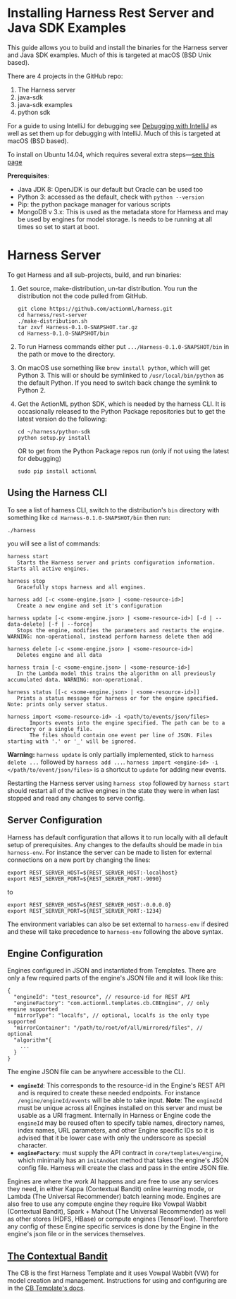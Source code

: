 # Installing Harness Rest Server and Java SDK Examples

This guide allows you to build and install the binaries for the Harness server and Java SDK examples. Much of this is targeted at macOS (BSD Unix based).

There are 4 projects in the GitHub repo:

 1. The Harness server 
 2. java-sdk 
 3. java-sdk examples 
 4. python sdk

For a guide to using IntelliJ for debugging see [Debugging with IntelliJ](debugging_with_intellij.md) as well as set them up for debugging with IntelliJ. Much of this is targeted at macOS (BSD based).

To install on Ubuntu 14.04, which requires several extra steps&mdash;[see this page](https://github.com/actionml/harness/blob/develop/rest-server/install_ubuntu_14.md)

**Prerequisites**:
    
 - Java JDK 8: OpenJDK is our default but Oracle can be used too
 - Python 3: accessed as the default, check with `python --version`
 - Pip: the python package manager for various scripts
 - MongoDB v 3.x: This is used as the metadata store for Harness and may be used by engines for model storage. Is needs to be running at all times so set to start at boot.

# Harness Server

To get Harness and all sub-projects, build, and run binaries: 

1. Get source, make-distribution, un-tar distribution. You run the distribution not the code pulled from GitHub.

    ```
    git clone https://github.com/actionml/harness.git 
    cd harness/rest-server
    ./make-distribution.sh 
    tar zxvf Harness-0.1.0-SNAPSHOT.tar.gz
    cd Harness-0.1.0-SNAPSHOT/bin
    ```
1. To run Harness commands either put `.../Harness-0.1.0-SNAPSHOT/bin` in the path or move to the directory.

1. On macOS use something like `brew install python`, which will get Python 3. This will or should be symlinked to `/usr/local/bin/python` as the default Python. If you need to switch back change the symlink to Python 2.

2. Get the ActionML python SDK, which is needed by the harness CLI. It is occasionally released to the Python Package repositories but to get the latest version do the following:

    ```
    cd ~/harness/python-sdk
    python setup.py install
    ```
    
    OR to get from the Python Package repos run (only if not using the latest for debugging)

    ```
    sudo pip install actionml
    ```
    
## Using the Harness CLI

To see a list of harness CLI, switch to the distribution's `bin` directory with something like `cd Harness-0.1.0-SNAPSHOT/bin` then run:
    
```
./harness
```
    
you will see a list of commands:
    
```
harness start
   Starts the Harness server and prints configuration information. Starts all active engines.

harness stop
   Gracefully stops harness and all engines.

harness add [-c <some-engine.json> | <some-resource-id>]
   Create a new engine and set it's configuration

harness update [-c <some-engine.json> | <some-resource-id>] [-d | --data-delete] [-f | --force]
   Stops the engine, modifies the parameters and restarts the engine. WARNING: non-operational, instead perform harness delete then add

harness delete [-c <some-engine.json> | <some-resource-id>]
   Deletes engine and all data

harness train [-c <some-engine.json> | <some-resource-id>]
   In the Lambda model this trains the algorithm on all previously accumulated data. WARNING: non-operational.

harness status [[-c <some-engine.json> | <some-resource-id>]]
   Prints a status message for harness or for the engine specified. Note: prints only server status.

harness import <some-resource-id> -i <path/to/events/json/files> 
       Imports events into the engine specified. The path can be to a directory or a single file.
       The files should contain one event per line of JSON. Files starting with '.' or '_' will be ignored.
```
    
**Warning:** `harness update` is only partially implemented, stick to `harness delete ...` followed by `harness add ...`. `harness import <engine-id> -i </path/to/event/json/files>` is a shortcut to `update` for adding new events.
    

Restarting the Harness server using `harness stop` followed by `harness start` should restart all of the active engines in the state they were in when last stopped and read any changes to serve config.

## Server Configuration

Harness has default configuration that allows it to run locally with all default setup of prerequisites. Any changes to the defaults should be made in `bin harness-env`. For instance the server can be made to listen for external connections on a new port by changing the lines:

```
export REST_SERVER_HOST=${REST_SERVER_HOST:-localhost}
export REST_SERVER_PORT=${REST_SERVER_PORT:-9090}
```

to 

```
export REST_SERVER_HOST=${REST_SERVER_HOST:-0.0.0.0}
export REST_SERVER_PORT=${REST_SERVER_PORT:-1234}
```

The environment variables can also be set external to `harness-env` if desired and these will take precedence to `harness-env` following the above syntax.

## Engine Configuration

Engines configured in JSON and instantiated from Templates. There are only a few required parts of the engine's JSON file and it will look like this:

```
{
  "engineId": "test_resource", // resource-id for REST API
  "engineFactory": "com.actionml.templates.cb.CBEngine", // only engine supported
  "mirrorType": "localfs", // optional, localfs is the only type supported
  "mirrorContainer": "/path/to/root/of/all/mirrored/files", // optional
  "algorithm"{
    ...
  }
}
```

The engine JSON file can be anywhere accessible to the CLI.

 - **`engineId`**: This corresponds to the resource-id in the Engine's REST API and is required to create these needed endpoints. For instance `/engine/engineId/events` will be able to take input. **Note**: The `engineId` must be unique across all Engines installed on this server and must be usable as a URI fragment. Internally in Harness or Engine code the `engineId` may be reused often to specify table names, directory names, index names, URL parameters, and other Engine specific IDs so it is advised that it be lower case with only the underscore as special character.
 - **`engineFactory`**: must supply the API contract in `core/templates/engine`, which minimally has an `initAndGet` method that takes the engine's JSON config file. Harness will create the class and pass in the entire JSON file.

Engines are where the work AI happens and are free to use any services they need, in either Kappa (Contextual Bandit) online learning mode, or Lambda (The Universal Recommender) batch learning mode. Engines are also free to use any compute engine they require like Vowpal Wabbit (Contextual Bandit), Spark + Mahout (The Universal Recommender) as well as other stores (HDFS, HBase) or compute engines (TensorFlow). Therefore any config of these Engine specific  services is done by the Engine in the engine's json file or in the services themselves.

## [The Contextual Bandit](the_contextual_bandit.md)

The CB is the first Harness Template and it uses Vowpal Wabbit (VW) for model creation and management. Instructions for using and configuring are in the [CB Template's docs](the_contextual_bandit.md).

